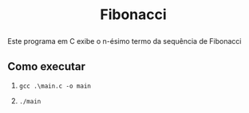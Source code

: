 <h1 align="center"> 
  <p>Fibonacci</p> 
</h1> 

Este programa em C exibe o n-ésimo termo da sequência de Fibonacci

## Como executar 

1. `gcc .\main.c -o main`  

2. `./main`
